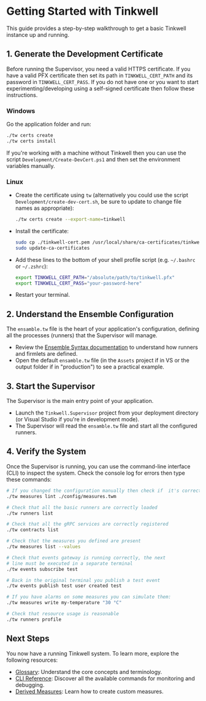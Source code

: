 # Getting Started with Tinkwell

This guide provides a step-by-step walkthrough to get a basic Tinkwell instance up and running.

## 1. Generate the Development Certificate

Before running the Supervisor, you need a valid HTTPS certificate. If you have a valid PFX certificate then set its path in `TINKWELL_CERT_PATH` and its password in `TINKWELL_CERT_PASS`. If you do not have one or you want to start experimenting/developing using a self-signed certificate then follow these instructions.

### Windows

Go the application folder and run:

```bash
./tw certs create
./tw certs install
```

If you're working with a machine without Tinkwell then you can use the script `Development/Create-DevCert.ps1` and then set the environment variables manually. 

### Linux

* Create the certificate using `tw` (alternatively you could use the script `Development/create-dev-cert.sh`, be sure to update to change file names as appropriate):
    ```bash
    ./tw certs create --export-name=tinkwell
    ```
* Install the certificate:
    ```bash
    sudo cp ./tinkwell-cert.pem /usr/local/share/ca-certificates/tinkwell.crt
    sudo update-ca-certificates
    ```
* Add these lines to the bottom of your shell profile script (e.g. `~/.bashrc` or `~/.zshrc`):
    ```bash
    export TINKWELL_CERT_PATH="/absolute/path/to/tinkwell.pfx"
    export TINKWELL_CERT_PASS="your-password-here"
    ```
* Restart your terminal.

## 2. Understand the Ensemble Configuration

The `ensamble.tw` file is the heart of your application's configuration, defining all the processes (runners) that the Supervisor will manage.

-   Review the [Ensemble Syntax documentation](./Ensamble.md) to understand how runners and firmlets are defined.
-   Open the default `ensamble.tw` file (in the `Assets` project if in VS or the output folder if in "production") to see a practical example.

## 3. Start the Supervisor

The Supervisor is the main entry point of your application.

-   Launch the `Tinkwell.Supervisor` project from your deployment directory (or Visual Studio if you're in development mode).
-   The Supervisor will read the `ensamble.tw` file and start all the configured runners.

## 4. Verify the System

Once the Supervisor is running, you can use the command-line interface (CLI) to inspect the system. Check the console log for errors then type these commands:

```bash
# If you changed the configuration manually then check if  it's correct:
./tw measures lint ./config/measures.twm

# Check that all the basic runners are correctly loaded
./tw runners list

# Check that all the gRPC services are correctly registered
./tw contracts list

# Check that the measures you defined are present
./tw measures list --values

# Check that events gateway is running correctly, the next
# line must be executed in a separate terminal
./tw events subscribe test

# Back in the original terminal you publish a test event
./tw events publish test user created test

# If you have alarms on some measures you can simulate them:
./tw measures write my-temperature "30 °C"

# Check that resource usage is reasonable
./tw runners profile
```

## Next Steps

You now have a running Tinkwell system. To learn more, explore the following resources:

-   [Glossary](./Glossary.md): Understand the core concepts and terminology.
-   [CLI Reference](./CLI.md): Discover all the available commands for monitoring and debugging.
-   [Derived Measures](./Derived-measures.md): Learn how to create custom measures.
